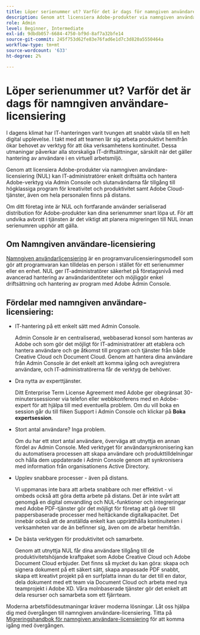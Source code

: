 ```yaml
---
title: Löper serienummer ut? Varför det är dags för namngiven användare-licensiering
description: Genom att licensiera Adobe-produkter via namngiven användare-licensiering (NUL) kan IT-administratörer enkelt driftsätta och hantera Adobe-verktyg via Admin Console och slutanvändarna får tillgång till högklassiga program för kreativitet och produktivitet samt Adobe Cloud-tjänster, även om hela personalen finns på distans
role: Admin
level: Beginner, Intermediate
exl-id: 9dbdb057-6684-4750-bf9d-8af7a32bfe14
source-git-commit: 245f753d62fe83e76fad6e1d7c3d820a5550464a
workflow-type: tm+mt
source-wordcount: '633'
ht-degree: 2%

---
```


# Löper serienummer ut? Varför det är dags för namngiven användare-licensiering

I dagens klimat har IT-hanteringen varit tvungen att snabbt växla till en helt digital upplevelse. I takt med att teamen lär sig arbeta produktivt hemifrån ökar behovet av verktyg för att öka verksamhetens kontinuitet. Dessa utmaningar påverkar alla storskaliga IT-driftsättningar, särskilt när det gäller hantering av användare i en virtuell arbetsmiljö.

Genom att licensiera Adobe-produkter via namngiven användare-licensiering (NUL) kan IT-administratörer enkelt driftsätta och hantera Adobe-verktyg via Admin Console och slutanvändarna får tillgång till högklassiga program för kreativitet och produktivitet samt Adobe Cloud-tjänster, även om hela personalen finns på distans.

Om ditt företag inte är NUL och fortfarande använder serialiserad distribution för Adobe-produkter kan dina serienummer snart löpa ut. För att undvika avbrott i tjänsten är det viktigt att planera migreringen till NUL innan serienumren upphör att gälla.

## Om Namngiven användare-licensiering

[Namngiven användarlicensiering](https://helpx.adobe.com/enterprise/using/licensing.html) är en programvarulicensieringsmodell som gör att programvaran kan tilldelas en person i stället för ett serienummer eller en enhet. NUL ger IT-administratörer säkerhet på företagsnivå med avancerad hantering av användaridentiteter och möjliggör enkel driftsättning och hantering av program med Adobe Admin Console.

## Fördelar med namngiven användare-licensiering:

* IT-hantering på ett enkelt sätt med Admin Console.

  Admin Console är en centraliserad, webbaserad konsol som hanteras av Adobe och som gör det möjligt för IT-administratörer att etablera och hantera användare och ge åtkomst till program och tjänster från både Creative Cloud och Document Cloud. Genom att hantera dina användare från Admin Console är det enkelt att komma igång och avregistrera användare, och IT-administratörerna får de verktyg de behöver.

* Dra nytta av experttjänster.

  Ditt Enterprise Term License Agreement med Adobe ger obegränsat 30-minuterssessioner via telefon eller webbkonferens med en Adobe-expert för att hjälpa till med eventuella problem. Om du vill boka en session går du till fliken Support i Admin Console och klickar på **Boka expertsession**.

* Stort antal användare? Inga problem.

  Om du har ett stort antal användare, överväga att utnyttja en annan fördel av Admin Console. Med verktyget för användarsynkronisering kan du automatisera processen att skapa användare och produkttilldelningar och hålla dem uppdaterade i Admin Console genom att synkronisera med information från organisationens Active Directory.

* Upplev snabbare processer - även på distans.

  Vi uppmanas inte bara att arbeta snabbare och mer effektivt - vi ombeds också att göra detta arbete på distans. Det är inte svårt att genomgå en digital omvandling och NUL-funktioner och integreringar med Adobe PDF-tjänster gör det möjligt för företag att gå över till pappersbaserade processer med heltäckande digitalkapacitet. Det innebär också att de anställda enkelt kan upprätthålla kontinuiteten i verksamheten var de än befinner sig, även om de arbetar hemifrån.

* De bästa verktygen för produktivitet och samarbete.

  Genom att utnyttja NUL får dina användare tillgång till de produktivitetshöjande kraftpaket som Adobe Creative Cloud och Adobe Document Cloud erbjuder. Det finns så mycket du kan göra: skapa och signera dokument på ett säkert sätt, skapa anpassade PDF snabbt, skapa ett kreativt projekt på en surfplatta innan du tar det till en dator, dela dokument med ett team via Document Cloud och arbeta med nya teamprojekt i Adobe XD. Våra molnbaserade tjänster gör det enkelt att dela resurser och samarbeta som ett fjärrteam.

Moderna arbetsflödesutmaningar kräver moderna lösningar. Låt oss hjälpa dig med övergången till namngiven användare-licensiering. Titta på [Migreringshandbok för namngiven användare-licensiering](https://offers.adobe.com/content/dam/offer-manager/en/na/marketing/CCE/Adobe_Named_User_Licensing_Migration_Guide.pdf) för att komma igång med övergången.
